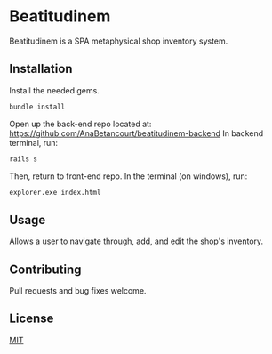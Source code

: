 # Beatitudinem

Beatitudinem is a SPA metaphysical shop inventory system.

## Installation

Install the needed gems.

```bash
bundle install
```

Open up the back-end repo located at:
https://github.com/AnaBetancourt/beatitudinem-backend
In backend terminal, run:
```bash
rails s
```

Then, return to front-end repo. In the terminal (on windows), run:

```bash
explorer.exe index.html
```

## Usage

Allows a user to navigate through, add, and edit the shop's inventory.

## Contributing
Pull requests and bug fixes welcome.

## License
[MIT](https://choosealicense.com/licenses/mit/)
